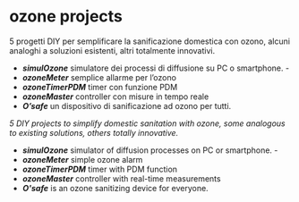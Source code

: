 # ozone projects

5 progetti DIY per semplificare la sanificazione domestica con ozono, alcuni analoghi a soluzioni esistenti, altri totalmente innovativi.

- ***simulOzone*** simulatore dei processi di diffusione su PC o smartphone.        - 
- ***ozoneMeter*** semplice allarme per l’ozono
- ***ozoneTimerPDM***  timer con funzione PDM
- ***ozoneMaster*** controller con misure in tempo reale
- ***O’safe*** un dispositivo di sanificazione ad ozono per tutti.

*5 DIY projects to simplify domestic sanitation with ozone, some analogous to existing solutions, others totally innovative.*
- ***simulOzone*** simulator of diffusion processes on PC or smartphone. -
- ***ozoneMeter*** simple ozone alarm
- ***ozoneTimerPDM*** timer with PDM function
- ***ozoneMaster*** controller with real-time measurements
- ***O'safe*** is an ozone sanitizing device for everyone.
